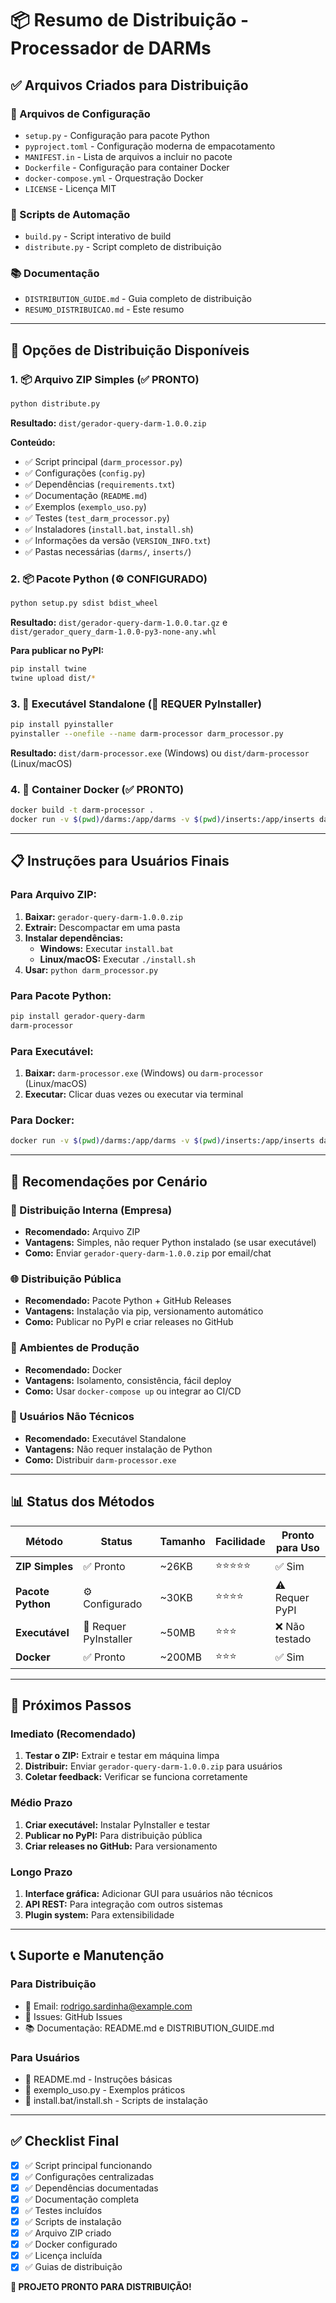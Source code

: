 # 📦 Resumo de Distribuição - Processador de DARMs

## ✅ Arquivos Criados para Distribuição

### 📁 Arquivos de Configuração
- `setup.py` - Configuração para pacote Python
- `pyproject.toml` - Configuração moderna de empacotamento
- `MANIFEST.in` - Lista de arquivos a incluir no pacote
- `Dockerfile` - Configuração para container Docker
- `docker-compose.yml` - Orquestração Docker
- `LICENSE` - Licença MIT

### 🔧 Scripts de Automação
- `build.py` - Script interativo de build
- `distribute.py` - Script completo de distribuição

### 📚 Documentação
- `DISTRIBUTION_GUIDE.md` - Guia completo de distribuição
- `RESUMO_DISTRIBUICAO.md` - Este resumo

---

## 🚀 Opções de Distribuição Disponíveis

### 1. 📦 Arquivo ZIP Simples (✅ PRONTO)
```bash
python distribute.py
```
**Resultado:** `dist/gerador-query-darm-1.0.0.zip`

**Conteúdo:**
- ✅ Script principal (`darm_processor.py`)
- ✅ Configurações (`config.py`)
- ✅ Dependências (`requirements.txt`)
- ✅ Documentação (`README.md`)
- ✅ Exemplos (`exemplo_uso.py`)
- ✅ Testes (`test_darm_processor.py`)
- ✅ Instaladores (`install.bat`, `install.sh`)
- ✅ Informações da versão (`VERSION_INFO.txt`)
- ✅ Pastas necessárias (`darms/`, `inserts/`)

### 2. 📦 Pacote Python (⚙️ CONFIGURADO)
```bash
python setup.py sdist bdist_wheel
```
**Resultado:** `dist/gerador-query-darm-1.0.0.tar.gz` e `dist/gerador_query_darm-1.0.0-py3-none-any.whl`

**Para publicar no PyPI:**
```bash
pip install twine
twine upload dist/*
```

### 3. 🚀 Executável Standalone (🔧 REQUER PyInstaller)
```bash
pip install pyinstaller
pyinstaller --onefile --name darm-processor darm_processor.py
```
**Resultado:** `dist/darm-processor.exe` (Windows) ou `dist/darm-processor` (Linux/macOS)

### 4. 🐳 Container Docker (✅ PRONTO)
```bash
docker build -t darm-processor .
docker run -v $(pwd)/darms:/app/darms -v $(pwd)/inserts:/app/inserts darm-processor
```

---

## 📋 Instruções para Usuários Finais

### Para Arquivo ZIP:
1. **Baixar:** `gerador-query-darm-1.0.0.zip`
2. **Extrair:** Descompactar em uma pasta
3. **Instalar dependências:**
   - **Windows:** Executar `install.bat`
   - **Linux/macOS:** Executar `./install.sh`
4. **Usar:** `python darm_processor.py`

### Para Pacote Python:
```bash
pip install gerador-query-darm
darm-processor
```

### Para Executável:
1. **Baixar:** `darm-processor.exe` (Windows) ou `darm-processor` (Linux/macOS)
2. **Executar:** Clicar duas vezes ou executar via terminal

### Para Docker:
```bash
docker run -v $(pwd)/darms:/app/darms -v $(pwd)/inserts:/app/inserts darm-processor
```

---

## 🎯 Recomendações por Cenário

### 🏢 Distribuição Interna (Empresa)
- **Recomendado:** Arquivo ZIP
- **Vantagens:** Simples, não requer Python instalado (se usar executável)
- **Como:** Enviar `gerador-query-darm-1.0.0.zip` por email/chat

### 🌐 Distribuição Pública
- **Recomendado:** Pacote Python + GitHub Releases
- **Vantagens:** Instalação via pip, versionamento automático
- **Como:** Publicar no PyPI e criar releases no GitHub

### 🐳 Ambientes de Produção
- **Recomendado:** Docker
- **Vantagens:** Isolamento, consistência, fácil deploy
- **Como:** Usar `docker-compose up` ou integrar ao CI/CD

### 👥 Usuários Não Técnicos
- **Recomendado:** Executável Standalone
- **Vantagens:** Não requer instalação de Python
- **Como:** Distribuir `darm-processor.exe`

---

## 📊 Status dos Métodos

| Método | Status | Tamanho | Facilidade | Pronto para Uso |
|--------|--------|---------|------------|-----------------|
| **ZIP Simples** | ✅ Pronto | ~26KB | ⭐⭐⭐⭐⭐ | ✅ Sim |
| **Pacote Python** | ⚙️ Configurado | ~30KB | ⭐⭐⭐⭐ | ⚠️ Requer PyPI |
| **Executável** | 🔧 Requer PyInstaller | ~50MB | ⭐⭐⭐ | ❌ Não testado |
| **Docker** | ✅ Pronto | ~200MB | ⭐⭐⭐ | ✅ Sim |

---

## 🚀 Próximos Passos

### Imediato (Recomendado)
1. **Testar o ZIP:** Extrair e testar em máquina limpa
2. **Distribuir:** Enviar `gerador-query-darm-1.0.0.zip` para usuários
3. **Coletar feedback:** Verificar se funciona corretamente

### Médio Prazo
1. **Criar executável:** Instalar PyInstaller e testar
2. **Publicar no PyPI:** Para distribuição pública
3. **Criar releases no GitHub:** Para versionamento

### Longo Prazo
1. **Interface gráfica:** Adicionar GUI para usuários não técnicos
2. **API REST:** Para integração com outros sistemas
3. **Plugin system:** Para extensibilidade

---

## 📞 Suporte e Manutenção

### Para Distribuição
- 📧 Email: rodrigo.sardinha@example.com
- 🐛 Issues: GitHub Issues
- 📚 Documentação: README.md e DISTRIBUTION_GUIDE.md

### Para Usuários
- 📖 README.md - Instruções básicas
- 🧪 exemplo_uso.py - Exemplos práticos
- 🔧 install.bat/install.sh - Scripts de instalação

---

## ✅ Checklist Final

- [x] ✅ Script principal funcionando
- [x] ✅ Configurações centralizadas
- [x] ✅ Dependências documentadas
- [x] ✅ Documentação completa
- [x] ✅ Testes incluídos
- [x] ✅ Scripts de instalação
- [x] ✅ Arquivo ZIP criado
- [x] ✅ Docker configurado
- [x] ✅ Licença incluída
- [x] ✅ Guias de distribuição

**🎉 PROJETO PRONTO PARA DISTRIBUIÇÃO!** 